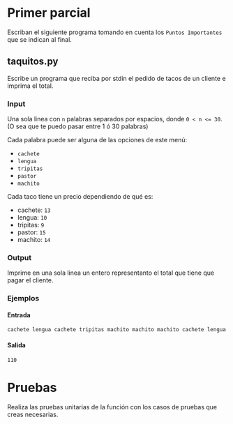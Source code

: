 # Primer parcial
Escriban el siguiente programa tomando en cuenta los `Puntos Importantes` que se indican al final.

## taquitos.py
Escribe un programa que reciba por stdin el pedido de tacos de un cliente e imprima el total.

### Input
Una sola linea con `n` palabras separados por espacios, donde `0 < n <= 30`. (O sea que te puedo pasar entre 1 ó 30 palabras)

Cada palabra puede ser alguna de las opciones de este menú:

 - `cachete`
 - `lengua`
 - `tripitas`
 - `pastor`
 - `machito`

Cada taco tiene un precio dependiendo de qué es:
 - cachete: `13`
 - lengua: `10`
 - tripitas: `9`
 - pastor: `15`
 - machito: `14`

### Output
Imprime en una sola linea un entero representanto el total que tiene que pagar el cliente.


### Ejemplos

#### Entrada
```
cachete lengua cachete tripitas machito machito machito cachete lengua
```
#### Salida

```
110
```

# Pruebas
Realiza las pruebas unitarias de la función con los casos de pruebas que creas necesarias.